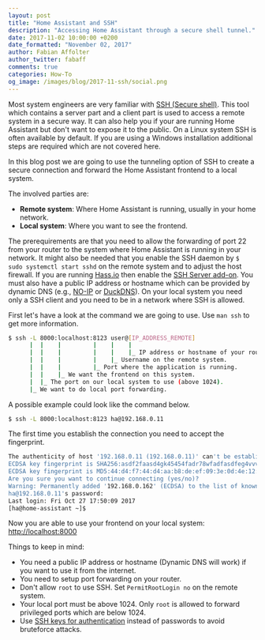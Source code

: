```yaml
---
layout: post
title: "Home Assistant and SSH"
description: "Accessing Home Assistant through a secure shell tunnel."
date: 2017-11-02 10:00:00 +0200
date_formatted: "November 02, 2017"
author: Fabian Affolter
author_twitter: fabaff
comments: true
categories: How-To
og_image: /images/blog/2017-11-ssh/social.png
---
```


Most system engineers are very familiar with [SSH (Secure shell)](https://en.wikipedia.org/wiki/Secure_Shell). This tool which contains a server part and a client part is used to access a remote system in a secure way. It can also help you if your are running Home Assistant but don't want to expose it to the public. On a Linux system SSH is often available by default. If you are using a Windows installation additional steps are required which are not covered here.

In this blog post we are going to use the tunneling option of SSH to create a secure connection and forward the Home Assistant frontend to a local system.

<!--more-->

The involved parties are:

- **Remote system**: Where Home Assistant is running, usually in your home network.
- **Local system**: Where you want to see the frontend.

The prerequirements are that you need to allow the forwarding of port 22 from your router to the system where Home Assistant is running in your network. It might also be needed that you enable the SSH daemon by `$ sudo systemctl start sshd` on the remote system and to adjust the host firewall. If you are running [Hass.io](/hassio/) then enable the [SSH Server add-on](/addons/ssh/). You must also have a public IP address or hostname which can be provided by dynamic DNS (e.g., [NO-IP](https://www.noip.com/) or [DuckDNS](https://www.duckdns.org/)).
On your local system you need only a SSH client and you need to be in a network where SSH is allowed.

First let's have a look at the command we are going to use. Use `man ssh` to get more information.

```bash
$ ssh -L 8000:localhost:8123 user@[IP_ADDRESS_REMOTE]
      |  |    |         |    |    |
      |  |    |         |    |    |_ IP address or hostname of your router.
      |  |    |         |    |_ Username on the remote system.
      |  |    |         |_ Port where the application is running.
      |  |    |_ We want the frontend on this system.
      |  |_ The port on our local system to use (above 1024).
      |_ We want to do local port forwarding.
```

A possible example could look like the command below.

```bash
$ ssh -L 8000:localhost:8123 ha@192.168.0.11
```

The first time you establish the connection you need to accept the fingerprint.

```bash
The authenticity of host '192.168.0.11 (192.168.0.11)' can't be established.
ECDSA key fingerprint is SHA256:asdf2faasd4gk45454fadr78wfadfasdfeg4vvvsae33.
ECDSA key fingerprint is MD5:44:d4:f7:44:d4:aa:b8:de:ef:09:3e:0d:4e:12:11:09.
Are you sure you want to continue connecting (yes/no)?
Warning: Permanently added '192.168.0.162' (ECDSA) to the list of known hosts.
ha@192.168.0.11's password:
Last login: Fri Oct 27 17:50:09 2017
[ha@home-assistant ~]$
```

Now you are able to use your frontend on your local system: [http://localhost:8000](http://localhost:8000)

Things to keep in mind:

- You need a public IP address or hostname (Dynamic DNS will work) if you want to use it from the internet.
- You need to setup port forwarding on your router.
- Don't allow `root` to use SSH. Set `PermitRootLogin no` on the remote system.
- Your local port must be above 1024. Only `root` is allowed to forward privileged ports which are below 1024.
- Use [SSH keys for authentication](https://docs-old.fedoraproject.org/en-US/Fedora/14/html/Deployment_Guide/s2-ssh-configuration-keypairs.html) instead of passwords to avoid bruteforce attacks.


